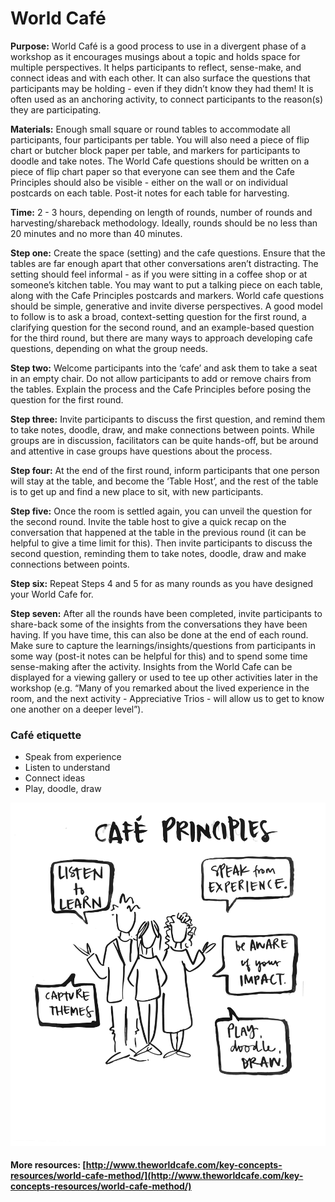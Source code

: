 # World Café

**Purpose:** World Café is a good process to use in a divergent phase of a workshop as it encourages musings about a topic and holds space for multiple perspectives. It helps participants to reflect, sense-make, and connect ideas and with each other. It can also surface the questions that participants may be holding - even if they didn’t know they had them! It is often used as an anchoring activity, to connect participants to the reason\(s\) they are participating. 

**Materials:** Enough small square or round tables to accommodate all participants, four participants per table. You will also need a piece of flip chart or butcher block paper per table, and markers for participants to doodle and take notes. The World Cafe questions should be written on a piece of flip chart paper so that everyone can see them and the Cafe Principles should also be visible - either on the wall or on individual postcards on each table. Post-it notes for each table for harvesting. 

**Time:** 2 - 3 hours, depending on length of rounds, number of rounds and harvesting/shareback methodology. Ideally, rounds should be no less than 20 minutes and no more than 40 minutes. 

**Step one:** Create the space \(setting\) and the cafe questions. Ensure that the tables are far enough apart that other conversations aren’t distracting. The setting should feel informal - as if you were sitting in a coffee shop or at someone’s kitchen table. You may want to put a talking piece on each table, along with the Cafe Principles postcards and markers. World cafe questions should be simple, generative and invite diverse perspectives. A good model to follow is to ask a broad, context-setting question for the first round, a clarifying question for the second round, and an example-based question for the third round, but there are many ways to approach developing cafe questions, depending on what the group needs.

**Step two:** Welcome participants into the ‘cafe’ and ask them to take a seat in an empty chair. Do not allow participants to add or remove chairs from the tables. Explain the process and the Cafe Principles before posing the question for the first round. 

**Step three:** Invite participants to discuss the first question, and remind them to take notes, doodle, draw, and make connections between points. While groups are in discussion, facilitators can be quite hands-off, but be around and attentive in case groups have questions about the process. 

**Step four:** At the end of the first round, inform participants that one person will stay at the table, and become the ‘Table Host’, and the rest of the table is to get up and find a new place to sit, with new participants. 

**Step five:** Once the room is settled again, you can unveil the question for the second round. Invite the table host to give a quick recap on the conversation that happened at the table in the previous round \(it can be helpful to give a time limit for this\). Then invite participants to discuss the second question, reminding them to take notes, doodle, draw and make connections between points. 

**Step six:** Repeat Steps 4 and 5 for as many rounds as you have designed your World Cafe for. 

**Step seven:** After all the rounds have been completed, invite participants to share-back some of the insights from the conversations they have been having. If you have time, this can also be done at the end of each round. Make sure to capture the learnings/insights/questions from participants in some way \(post-it notes can be helpful for this\) and to spend some time sense-making after the activity. Insights from the World Cafe can be displayed for a viewing gallery or used to tee up other activities later in the workshop \(e.g. “Many of you remarked about the lived experience in the room, and the next activity - Appreciative Trios - will allow us to get to know one another on a deeper level”\).

### Café etiquette 

* Speak from experience 
* Listen to understand 
* Connect ideas 
* Play, doodle, draw

![](../.gitbook/assets/cafe-01%20%281%29.png)

#### More resources: [http://www.theworldcafe.com/key-concepts-resources/world-cafe-method/](http://www.theworldcafe.com/key-concepts-resources/world-cafe-method/)

